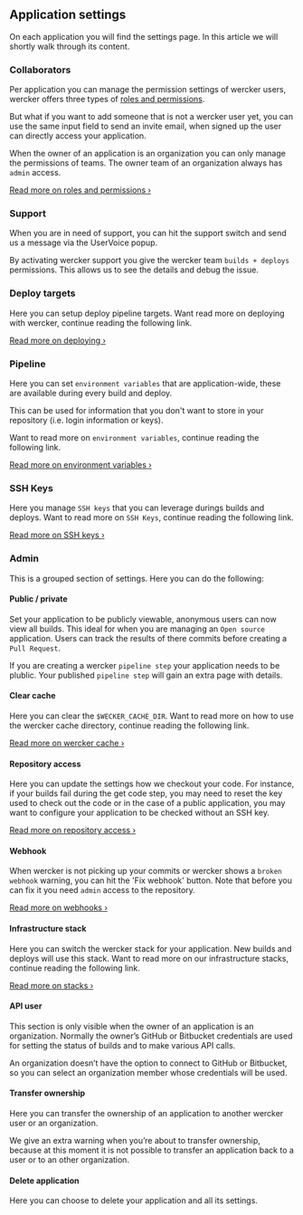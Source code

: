 ## Application settings

On each application you will find the settings page.
In this article we will shortly walk through its content.

### Collaborators

Per application you can manage the permission settings of wercker users, wercker
offers three types of [roles and permissions](/docs/web-interface/roles-and-permissions).

But what if you want to add someone that is not a wercker user yet, you can
use the same input field to send an invite email, when signed up the user can directly
access your application.

When the owner of an application is an organization you can only manage the
permissions of teams. The owner team of an organization always has `admin` access.

[Read more on roles and permissions &rsaquo;](/docs/web-interface/roles-and-permissions)


### Support

When you are in need of support, you can hit the support switch and send us a message via
the UserVoice popup.

By activating wercker support you give the wercker team `builds + deploys` permissions.
This allows us to see the details and debug the issue.


### Deploy targets

Here you can setup deploy pipeline targets. Want read more on deploying
with wercker, continue reading the following link.

[Read more on deploying &rsaquo;](/docs/deploy/index.html)


### Pipeline

Here you can set `environment variables` that are application-wide,
these are available during every build and deploy.

This can be used for information that you don't want to store in your repository
(i.e. login information or keys).

Want to read more on `environment variables`, continue reading the following link.

[Read more on environment variables &rsaquo;](/docs/environment-variables/index.html)


### SSH Keys

Here you manage `SSH keys` that you can leverage durings builds and deploys.
Want to read more on `SSH Keys`, continue reading the following link.

[Read more on SSH keys &rsaquo;](/docs/ssh-keys/index.html)


### Admin

This is a grouped section of settings. Here you can do the following:

#### Public / private

Set your application to be publicly viewable, anonymous users can now view all builds.
This ideal for when you are managing an `Open source` application. Users can track
the results of there commits before creating a `Pull Request`.

If you are creating a wercker `pipeline step` your application needs to be plublic.
Your published `pipeline step` will gain an extra page with details.


#### Clear cache

Here you can clear the `$WECKER_CACHE_DIR`. Want to read more on how to use the
wercker cache directory, continue reading the following link.

[Read more on wercker cache &rsaquo;](/docs/pipelines/wercker-cache.html)

#### Repository access

Here you can update the settings how we checkout your code.
For instance, if your builds fail during the get code step, you may need to reset
the key used to check out the code or in the case of a public application, you may want to
configure your application to be checked without an SSH key.

[Read more on repository access &rsaquo;](/docs/web-interface/repository-access.html)

#### Webhook

When wercker is not picking up your commits or wercker shows a `broken webhook` warning,
you can hit the 'Fix webhook' button. Note that before you can fix it you need `admin`
access to the repository.

[Read more on webhooks &rsaquo;](/docs/faq/how-do-webhooks-work.html)

#### Infrastructure stack

Here you can switch the wercker stack for your application.
New builds and deploys will use this stack. Want to read more on our infrastructure
stacks, continue reading the following link.

[Read more on stacks &rsaquo;](/docs/pipelines/stacks.html)

#### API user

This section is only visible when the owner of an application is an organization.
Normally the owner’s GitHub or Bitbucket credentials are used for setting the
status of builds and to make various API calls.

An organization doesn’t have the option to connect to GitHub or Bitbucket, so you
can select an organization member whose credentials will be used.


#### Transfer ownership

Here you can transfer the ownership of an application to another wercker user or
an organization.

We give an extra warning when you’re about to transfer ownership, because at this
moment it is not possible to transfer an application back to a user or to an
other organization.

#### Delete application

Here you can choose to delete your application and all its settings.
